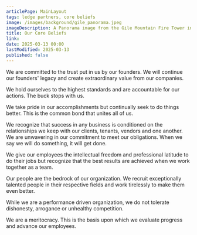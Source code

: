 ```yaml
---
articlePage: MainLayout
tags: ledge partners, core beliefs
image: /images/background/gile_panorama.jpeg
imageDescription: A Panorama image from the Gile Mountain Fire Tower in Norwich, VT
title: Our Core Beliefs
link:
date: 2025-03-13 00:00
lastModified: 2025-03-13
published: false
---
```

We are committed to the trust put in us by our founders. We will continue our founders' legacy and create extraordinary value from our companies.

We hold ourselves to the highest standards and are accountable for our actions. The buck stops with us.

We take pride in our accomplishments but continually seek to do things better. This is the common bond that unites all of us.

We recognize that success in any business is conditioned on the relationships we keep with our clients, tenants, vendors and one another.
We are unwavering in our commitment to meet our obligations. When we say we will do something, it will get done.

We give our employees the intellectual freedom and professional latitude to do their jobs but recognize that the best results are achieved when we work together as a team.

Our people are the bedrock of our organization. We recruit exceptionally talented people in their respective fields and work tirelessly to make them even better.

While we are a performance driven organization, we do not tolerate dishonesty, arrogance or unhealthy competition.

We are a meritocracy. This is the basis upon which we evaluate progress and advance our employees.
